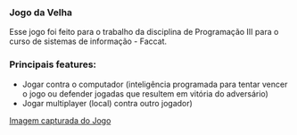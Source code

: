 ### Jogo da Velha

Esse jogo foi feito para o trabalho da disciplina de Programação III para o curso de sistemas de informação - Faccat.

### Principais features:

* Jogar contra o computador (inteligência programada para tentar vencer o jogo ou defender jogadas que resultem em vitória do adversário)
* Jogar multiplayer (local) contra outro jogador)

[Imagem capturada do Jogo](https://i.ibb.co/41C7w78/Screenshot-1.png)
